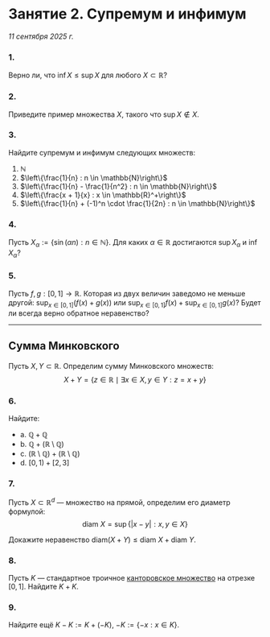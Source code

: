 # Занятие 2. Супремум и инфимум
*11 сентября 2025 г.*

### 1. 
Верно ли, что $\inf X \leq \sup X$ для любого $X \subset \mathbb{R}$?

### 2. 
Приведите пример множества $X$, такого что $\sup X \notin X$.

### 3. 
Найдите супремум и инфимум следующих множеств:

1. $\mathbb{N}$
2. $\left\{\frac{1}{n} : n \in \mathbb{N}\right\}$
3. $\left\{\frac{1}{n} - \frac{1}{n^2} : n \in \mathbb{N}\right\}$
4. $\left\{\frac{x + 1}{x} : x \in \mathbb{R}^+\right\}$
5. $\left\{\frac{1}{n} + (-1)^n \cdot \frac{1}{2n} : n \in \mathbb{N}\right\}$

### 4. 
Пусть $X_\alpha := \{\sin(\alpha n) : n \in \mathbb{N}\}$. Для каких $\alpha \in \mathbb{R}$ достигаются $\sup X_\alpha$ и $\inf X_\alpha$?

### 5. 
Пусть $f, g : [0, 1] \to \mathbb{R}$. Которая из двух величин заведомо не меньше другой: $\sup_{x \in [0,1]}(f(x) + g(x))$ или $\sup_{x \in [0,1]}f(x) + \sup_{x \in [0,1]}g(x)$? Будет ли всегда верно обратное неравенство?

---

## Сумма Минковского

Пусть $X, Y \subset \mathbb{R}$. Определим сумму Минковского множеств:
$$X + Y = \{z \in \mathbb{R} \mid \exists x \in X, y \in Y : z = x + y\}$$

### 6. 
Найдите:

- a. $\mathbb{Q} + \mathbb{Q}$
- b. $\mathbb{Q} + (\mathbb{R} \setminus \mathbb{Q})$
- c. $(\mathbb{R} \setminus \mathbb{Q}) + (\mathbb{R} \setminus \mathbb{Q})$
- d. $[0, 1) + [2, 3]$

### 7. 
Пусть $X \subset \mathbb{R}^d$ — множество на прямой, определим его диаметр формулой:
$$\text{diam } X = \sup\{|x - y| : x, y \in X\}$$

Докажите неравенство $\text{diam}(X + Y) \leq \text{diam } X + \text{diam } Y$.

### 8. 
Пусть $K$ — стандартное троичное [канторовское множество](https://ru.wikipedia.org/wiki/Канторово_множество) на отрезке $[0, 1]$. Найдите $K + K$.

### 9. 
Найдите ещё $K - K := K + (-K)$, $-K := \{-x : x \in K\}$.
